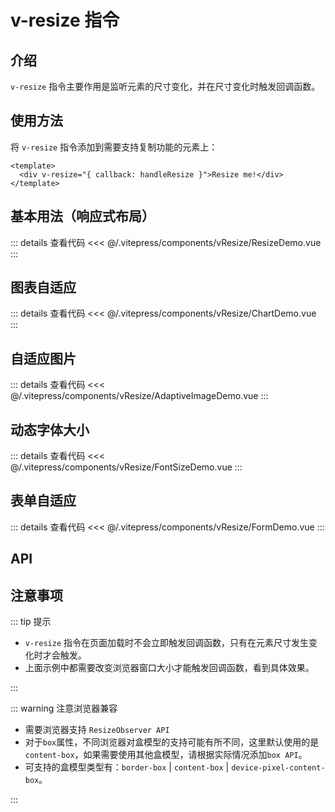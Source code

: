 # v-resize 指令

## 介绍

`v-resize` 指令主要作用是监听元素的尺寸变化，并在尺寸变化时触发回调函数。

## 使用方法

将 `v-resize` 指令添加到需要支持复制功能的元素上：

```vue
<template>
  <div v-resize="{ callback: handleResize }">Resize me!</div>
</template>
```

## 基本用法（响应式布局）

<ResizeDemo />

::: details 查看代码
<<< @/.vitepress/components/vResize/ResizeDemo.vue
:::

## 图表自适应

<ChartDemo />

::: details 查看代码
<<< @/.vitepress/components/vResize/ChartDemo.vue
:::

## 自适应图片

<AdaptiveImageDemo />

::: details 查看代码
<<< @/.vitepress/components/vResize/AdaptiveImageDemo.vue
:::

## 动态字体大小

<FontSizeDemo />

::: details 查看代码
<<< @/.vitepress/components/vResize/FontSizeDemo.vue
:::

## 表单自适应

<FormDemo />

::: details 查看代码
<<< @/.vitepress/components/vResize/FormDemo.vue
:::

## API

<ApiTable :data="apiTableDate" />

<script setup>
import ResizeDemo from '../.vitepress/components/vResize/ResizeDemo.vue';
import ChartDemo from '../.vitepress/components/vResize/ChartDemo.vue';
import AdaptiveImageDemo from '../.vitepress/components/vResize/AdaptiveImageDemo.vue';
import FontSizeDemo from '../.vitepress/components/vResize/FontSizeDemo.vue';
import FormDemo from '../.vitepress/components/vResize/FormDemo.vue';
import ApiTable from '../.vitepress/components/ApiTable.vue';

const apiTableDate = [
  {
    name: 'callback',
    type: '(rect: DOMRectReadOnly, box?: string) => void',
    default: 'null',
    description: '页面尺寸变化时的回调函数',
    required: true,
  },
  {
    name: 'box',
    type: 'string',
    default: 'content-box',
    description: '盒模型类型',
  },
];
</script>

## 注意事项

::: tip 提示

- `v-resize` 指令在页面加载时不会立即触发回调函数，只有在元素尺寸发生变化时才会触发。
- 上面示例中都需要改变浏览器窗口大小才能触发回调函数，看到具体效果。

:::

::: warning 注意浏览器兼容

- 需要浏览器支持 `ResizeObserver API`
- 对于`box`属性，不同浏览器对盒模型的支持可能有所不同，这里默认使用的是 `content-box`，如果需要使用其他盒模型，请根据实际情况添加`box API`。
- 可支持的盒模型类型有：`border-box` | `content-box` | `device-pixel-content-box`。

:::
